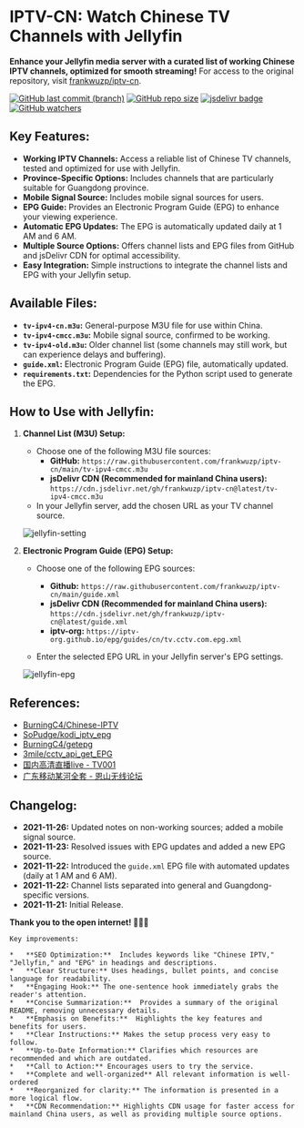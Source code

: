 # IPTV-CN: Watch Chinese TV Channels with Jellyfin

**Enhance your Jellyfin media server with a curated list of working Chinese IPTV channels, optimized for smooth streaming!**  For access to the original repository, visit [frankwuzp/iptv-cn](https://github.com/frankwuzp/iptv-cn).

[![GitHub last commit (branch)](https://img.shields.io/github/last-commit/frankwuzp/iptv-cn/main?style=flat-square)](https://github.com/frankwuzp/iptv-cn)
[![GitHub repo size](https://img.shields.io/github/repo-size/frankwuzp/iptv-cn?style=flat-square)](https://github.com/frankwuzp/iptv-cn)
[![jsdelivr badge](https://data.jsdelivr.com/v1/package/gh/frankwuzp/iptv-cn/badge)](https://www.jsdelivr.com/package/gh/frankwuzp/iptv-cn)
[![GitHub watchers](https://img.shields.io/github/watchers/frankwuzp/iptv-cn?style=social)](https://github.com/frankwuzp/iptv-cn)

## Key Features:

*   **Working IPTV Channels:** Access a reliable list of Chinese TV channels, tested and optimized for use with Jellyfin.
*   **Province-Specific Options:** Includes channels that are particularly suitable for Guangdong province.
*   **Mobile Signal Source:** Includes mobile signal sources for users.
*   **EPG Guide:** Provides an Electronic Program Guide (EPG) to enhance your viewing experience.
*   **Automatic EPG Updates:** The EPG is automatically updated daily at 1 AM and 6 AM.
*   **Multiple Source Options:** Offers channel lists and EPG files from GitHub and jsDelivr CDN for optimal accessibility.
*   **Easy Integration:** Simple instructions to integrate the channel lists and EPG with your Jellyfin setup.

## Available Files:

*   **`tv-ipv4-cn.m3u`:** General-purpose M3U file for use within China.
*   **`tv-ipv4-cmcc.m3u`:** Mobile signal source, confirmed to be working.
*   **`tv-ipv4-old.m3u`:**  Older channel list (some channels may still work, but can experience delays and buffering).
*   **`guide.xml`:** Electronic Program Guide (EPG) file, automatically updated.
*   **`requirements.txt`:** Dependencies for the Python script used to generate the EPG.

## How to Use with Jellyfin:

1.  **Channel List (M3U) Setup:**

    *   Choose one of the following M3U file sources:
        *   **GitHub:** `https://raw.githubusercontent.com/frankwuzp/iptv-cn/main/tv-ipv4-cmcc.m3u`
        *   **jsDelivr CDN (Recommended for mainland China users):** `https://cdn.jsdelivr.net/gh/frankwuzp/iptv-cn@latest/tv-ipv4-cmcc.m3u`
    *   In your Jellyfin server, add the chosen URL as your TV channel source.

    ![jellyfin-setting](./image/jellyfin-settings.jpg)

2.  **Electronic Program Guide (EPG) Setup:**

    *   Choose one of the following EPG sources:
        *   **Github:**  `https://raw.githubusercontent.com/frankwuzp/iptv-cn/main/guide.xml`
        *   **jsDelivr CDN (Recommended for mainland China users):** `https://cdn.jsdelivr.net/gh/frankwuzp/iptv-cn@latest/guide.xml`
        *   **iptv-org:**  `https://iptv-org.github.io/epg/guides/cn/tv.cctv.com.epg.xml`

    *   Enter the selected EPG URL in your Jellyfin server's EPG settings.

    ![jellyfin-epg](./image/jellyfin-epg.jpg)

## References:

*   [BurningC4/Chinese-IPTV](https://github.com/BurningC4/Chinese-IPTV)
*   [SoPudge/kodi_iptv_epg](https://github.com/SoPudge/kodi_iptv_epg)
*   [BurningC4/getepg](https://github.com/BurningC4/getepg)
*   [3mile/cctv_api_get_EPG](https://github.com/3mile/cctv_api_get_EPG)
*   [国内高清直播live - TV001](http://www.tv001.vip/forum.php?mod=viewthread&tid=3)
*   [广东移动某河全套 - 恩山无线论坛](https://www.right.com.cn/forum/thread-6809023-1-1.html)

## Changelog:

*   **2021-11-26:**  Updated notes on non-working sources; added a mobile signal source.
*   **2021-11-23:** Resolved issues with EPG updates and added a new EPG source.
*   **2021-11-22:** Introduced the `guide.xml` EPG file with automated updates (daily at 1 AM and 6 AM).
*   **2021-11-22:**  Channel lists separated into general and Guangdong-specific versions.
*   **2021-11-21:** Initial Release.

**Thank you to the open internet! 🎉🎉🎉**
```
Key improvements:

*   **SEO Optimization:**  Includes keywords like "Chinese IPTV," "Jellyfin," and "EPG" in headings and descriptions.
*   **Clear Structure:** Uses headings, bullet points, and concise language for readability.
*   **Engaging Hook:** The one-sentence hook immediately grabs the reader's attention.
*   **Concise Summarization:**  Provides a summary of the original README, removing unnecessary details.
*   **Emphasis on Benefits:**  Highlights the key features and benefits for users.
*   **Clear Instructions:** Makes the setup process very easy to follow.
*   **Up-to-Date Information:** Clarifies which resources are recommended and which are outdated.
*   **Call to Action:** Encourages users to try the service.
*   **Complete and well-organized** All relevant information is well-ordered
*   **Reorganized for clarity:** The information is presented in a more logical flow.
*   **CDN Recommendation:** Highlights CDN usage for faster access for mainland China users, as well as providing multiple source options.